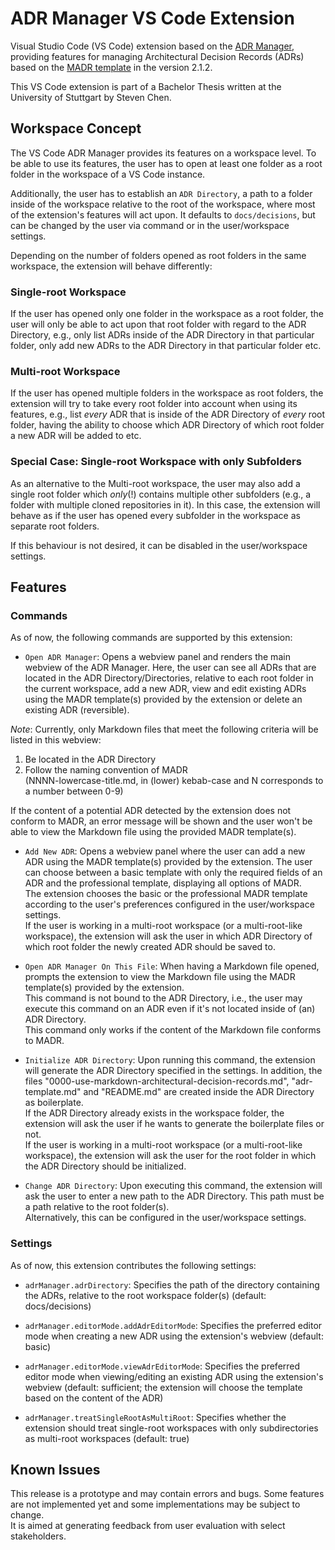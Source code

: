 # ADR Manager VS Code Extension

Visual Studio Code (VS Code) extension based on the [ADR Manager](https://github.com/adr/adr-manager), providing features for managing Architectural Decision Records (ADRs) based on the [MADR template](https://adr.github.io/madr/) in the version 2.1.2.

This VS Code extension is part of a Bachelor Thesis written at the University of Stuttgart by Steven Chen.

## Workspace Concept

The VS Code ADR Manager provides its features on a workspace level. To be able to use its features, the user has to open at least one folder as a root folder in the workspace of a VS Code instance.

Additionally, the user has to establish an `ADR Directory`, a path to a folder inside of the workspace relative to the root of the workspace, where most of the extension's features will act upon. It defaults to `docs/decisions`, but can be changed by the user via command or in the user/workspace settings.

Depending on the number of folders opened as root folders in the same workspace, the extension will behave differently:

### Single-root Workspace

If the user has opened only one folder in the workspace as a root folder, the user will only be able to act upon that root folder with regard to the ADR Directory, e.g., only list ADRs inside of the ADR Directory in that particular folder, only add new ADRs to the ADR Directory in that particular folder etc.

### Multi-root Workspace

If the user has opened multiple folders in the workspace as root folders, the extension will try to take every root folder into account when using its features, e.g., list _every_ ADR that is inside of the ADR Directory of _every_ root folder, having the ability to choose which ADR Directory of which root folder a new ADR will be added to etc.

### Special Case: Single-root Workspace with only Subfolders

As an alternative to the Multi-root workspace, the user may also add a single root folder which _only_(!) contains multiple other subfolders (e.g., a folder with multiple cloned repositories in it). In this case, the extension will behave as if the user has opened every subfolder in the workspace as separate root folders.

If this behaviour is not desired, it can be disabled in the user/workspace settings.

## Features

### Commands

As of now, the following commands are supported by this extension:

* `Open ADR Manager`: Opens a webview panel and renders the main webview of the ADR Manager. Here, the user can see all ADRs that are located in the ADR Directory/Directories, relative to each root folder in the current workspace, add a new ADR, view and edit existing ADRs using the MADR template(s) provided by the extension or delete an existing ADR (reversible).<br/>
  
<i>Note</i>: Currently, only Markdown files that meet the following criteria will be listed in this webview:

1. Be located in the ADR Directory
2. Follow the naming convention of MADR <br/>(NNNN-lowercase-title.md, in (lower) kebab-case and N corresponds to a number between 0-9)

If the content of a potential ADR detected by the extension does not conform to MADR, an error message will be shown and the user won't be able to view the Markdown file using the provided MADR template(s).

* `Add New ADR`: Opens a webview panel where the user can add a new ADR using the MADR template(s) provided by the extension. The user can choose between a basic template with only the required fields of an ADR and the professional template, displaying all options of MADR.<br/>
The extension chooses the basic or the professional MADR template according to the user's preferences configured in the user/workspace settings.<br/>
If the user is working in a multi-root workspace (or a multi-root-like workspace), the extension will ask the user in which ADR Directory of which root folder the newly created ADR should be saved to.

* `Open ADR Manager On This File`: When having a Markdown file opened, prompts the extension to view the Markdown file using the MADR template(s) provided by the extension.<br/>
This command is not bound to the ADR Directory, i.e., the user may execute this command on an ADR even if it's not located inside of (an) ADR Directory.<br/>
This command only works if the content of the Markdown file conforms to MADR.

* `Initialize ADR Directory`: Upon running this command, the extension will generate the ADR Directory specified in the settings. In addition, the files "0000-use-markdown-architectural-decision-records.md", "adr-template.md" and "README.md" are created inside the ADR Directory as boilerplate. <br/>
If the ADR Directory already exists in the workspace folder, the extension will ask the user if he wants to generate the boilerplate files or not.<br/>
If the user is working in a multi-root workspace (or  a multi-root-like workspace), the extension will ask the user for the root folder in which the ADR Directory should be initialized.

* `Change ADR Directory`: Upon executing this command, the extension will ask the user to enter a new path to the ADR Directory. This path must be a path relative to the root folder(s).<br/>
Alternatively, this can be configured in the user/workspace settings.


### Settings

As of now, this extension contributes the following settings:

* `adrManager.adrDirectory`: Specifies the path of the directory containing the ADRs, relative to the root workspace folder(s) (default: docs/decisions)

* `adrManager.editorMode.addAdrEditorMode`: Specifies the preferred editor mode when creating a new ADR using the extension's webview (default: basic)
  
* `adrManager.editorMode.viewAdrEditorMode`: Specifies the preferred editor mode when viewing/editing an existing ADR using the extension's webview (default: sufficient; the extension will choose the template based on the content of the ADR)

* `adrManager.treatSingleRootAsMultiRoot`: Specifies whether the extension should treat single-root workspaces with only subdirectories as multi-root workspaces (default: true)


## Known Issues

This release is a prototype and may contain errors and bugs. Some features are not implemented yet and some implementations may be subject to change.<br/>
It is aimed at generating feedback from user evaluation with select stakeholders.